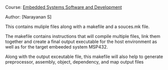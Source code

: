 Course: [Embedded Systems Software and Development](https://www.coursera.org/learn/introduction-embedded-systems/)

Author: [Narayanan S]

This contains muliple files along with a makefile and a souces.mk file. 

The makefile contains instructions that will compile multiple files, link them together and create a final output executable for the host environment as well as for the target embeeded system MSP432. 

Along with the output exceutable file, this makefile will also help to generate preprocessor, assembly, object, dependency, and map output files
